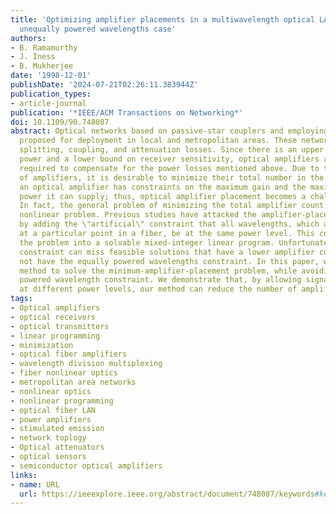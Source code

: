 ```yaml
---
title: 'Optimizing amplifier placements in a multiwavelength optical LAN/MAN: the
  unequally powered wavelengths case'
authors:
- B. Ramamurthy
- J. Iness
- B. Mukherjee
date: '1998-12-01'
publishDate: '2024-07-21T02:26:11.383944Z'
publication_types:
- article-journal
publication: '*IEEE/ACM Transactions on Networking*'
doi: 10.1109/90.748087
abstract: Optical networks based on passive-star couplers and employing WDM have been
  proposed for deployment in local and metropolitan areas. These networks suffer from
  splitting, coupling, and attenuation losses. Since there is an upper bound on transmitter
  power and a lower bound on receiver sensitivity, optical amplifiers are usually
  required to compensate for the power losses mentioned above. Due to the high cost
  of amplifiers, it is desirable to minimize their total number in the network. However,
  an optical amplifier has constraints on the maximum gain and the maximum output
  power it can supply; thus, optical amplifier placement becomes a challenging problem.
  In fact, the general problem of minimizing the total amplifier count is a mixed-integer
  nonlinear problem. Previous studies have attacked the amplifier-placement problem
  by adding the \"artificial\" constraint that all wavelengths, which are present
  at a particular point in a fiber, be at the same power level. This constraint simplifies
  the problem into a solvable mixed-integer linear program. Unfortunately, this artificial
  constraint can miss feasible solutions that have a lower amplifier count but do
  not have the equally powered wavelengths constraint. In this paper, we present a
  method to solve the minimum-amplifier-placement problem, while avoiding the equally
  powered wavelength constraint. We demonstrate that, by allowing signals to operate
  at different power levels, our method can reduce the number of amplifiers required.
tags:
- Optical amplifiers
- optical receivers
- optical transmitters
- linear programming
- minimization
- optical fiber amplifiers
- wavelength division multiplexing
- fiber nonlinear optics
- metropolitan area networks
- nonlinear optics
- nonlinear programming
- optical fiber LAN
- power amplifiers
- stimulated emission
- network toplogy
- Optical attenuators
- optical sensors
- semiconductor optical amplifiers
links:
- name: URL
  url: https://ieeexplore.ieee.org/abstract/document/748087/keywords#keywords
---
```

